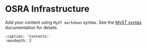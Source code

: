 # OSRA Infrastructure

Add your content using `MyST markdown` syntax.
See the [MyST syntax](https://myst-parser.readthedocs.io/en/latest/syntax/typography.html) documentation for details.

```{toctree}
:caption: 'Contents:'
:maxdepth: 2
```
